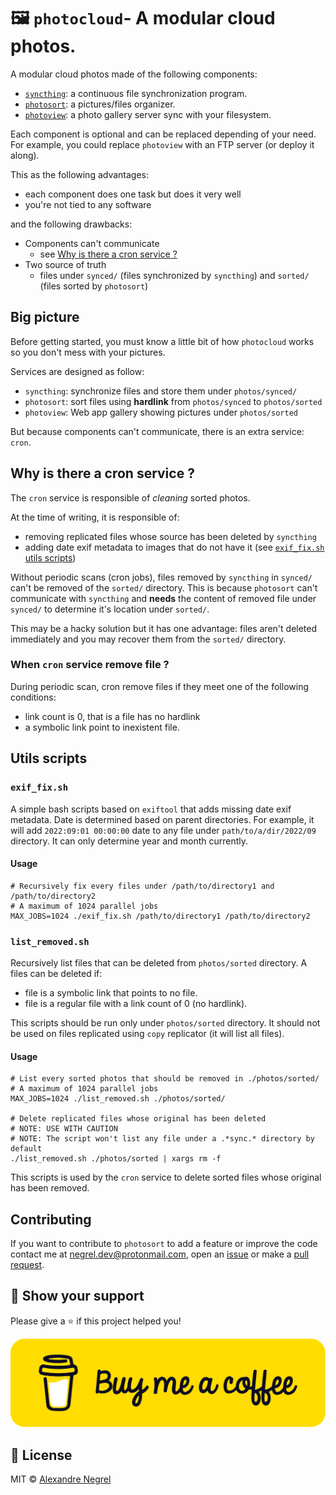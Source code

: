 # 🖼️ `photocloud`- A modular cloud photos.

A modular cloud photos made of the following components:
- [`syncthing`](https://syncthing.net/): a continuous file synchronization program.
- [`photosort`](https://github.com/negrel/photosort): a pictures/files organizer.
- [`photoview`](https://photoview.github.io/): a photo gallery server sync with your filesystem.

Each component is optional and can be replaced depending of your need. For
example, you could replace `photoview` with an FTP server (or deploy it along).

This as the following advantages:
- each component does one task but does it very well
- you're not tied to any software

and the following drawbacks:
- Components can't communicate
	- see [Why is there a cron service ?](#why-is-there-a-cron-service-)
- Two source of truth
	- files under `synced/` (files synchronized by `syncthing`) and `sorted/` (files sorted by `photosort`)

## Big picture

Before getting started, you must know a little bit of how `photocloud` works so
you don't mess with your pictures.

Services are designed as follow:
- `syncthing`: synchronize files and store them under `photos/synced/`
- `photosort`: sort files using **hardlink** from `photos/synced` to `photos/sorted`
- `photoview`: Web app gallery showing pictures under `photos/sorted`

But because components can't communicate, there is an extra service: `cron`.

## Why is there a cron service ?

The `cron` service is responsible of *cleaning* sorted photos.

At the time of writing, it is responsible of:
- removing replicated files whose source has been deleted by `syncthing`
- adding date exif metadata to images that do not have it (see [`exif_fix.sh` utils scripts](#exif_fixsh))

Without periodic scans (cron jobs), files removed by `syncthing` in `synced/` can't be removed of the `sorted/` directory.
This is because `photosort` can't communicate with `syncthing` and **needs** the
content of removed file under `synced/` to determine it's location under `sorted/`.

This may be a hacky solution but it has one advantage: files aren't deleted immediately and
you may recover them from the `sorted/` directory.

### When `cron` service remove file ?

During periodic scan, cron remove files if they meet one of the following conditions:
- link count is 0, that is a file has no hardlink
- a symbolic link point to inexistent file.

## Utils scripts

### `exif_fix.sh`

A simple bash scripts based on `exiftool` that adds missing date exif metadata.
Date is determined based on parent directories.
For example, it will add `2022:09:01 00:00:00` date to any file under `path/to/a/dir/2022/09` directory.
It can only determine year and month currently.

#### Usage

```shell
# Recursively fix every files under /path/to/directory1 and /path/to/directory2
# A maximum of 1024 parallel jobs
MAX_JOBS=1024 ./exif_fix.sh /path/to/directory1 /path/to/directory2
```

### `list_removed.sh`

Recursively list files that can be deleted from `photos/sorted` directory.
A files can be deleted if:
- file is a symbolic link that points to no file.
- file is a regular file with a link count of 0 (no hardlink).

This scripts should be run only under `photos/sorted` directory.
It should not be used on files replicated using `copy` replicator (it will list all files).

#### Usage

```shell
# List every sorted photos that should be removed in ./photos/sorted/
# A maximum of 1024 parallel jobs
MAX_JOBS=1024 ./list_removed.sh ./photos/sorted/

# Delete replicated files whose original has been deleted
# NOTE: USE WITH CAUTION
# NOTE: The script won't list any file under a .*sync.* directory by default
./list_removed.sh ./photos/sorted | xargs rm -f
```

This scripts is used by the `cron` service to delete sorted files whose original
has been removed.

## Contributing

If you want to contribute to `photosort` to add a feature or improve the code contact
me at [negrel.dev@protonmail.com](mailto:negrel.dev@protonmail.com), open an
[issue](https://github.com/negrel/photosort/issues) or make a
[pull request](https://github.com/negrel/photosort/pulls).

## :stars: Show your support

Please give a :star: if this project helped you!

[![buy me a coffee](.github/bmc-button.png)](https://www.buymeacoffee.com/negrel)

## :scroll: License

MIT © [Alexandre Negrel](https://www.negrel.dev/)

